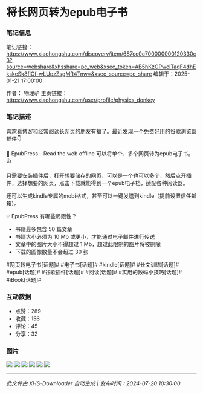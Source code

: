 # 将长网页转为epub电子书

### 笔记信息
笔记链接：https://www.xiaohongshu.com/discovery/item/687cc0c700000000120330c3?source=webshare&xhsshare=pc_web&xsec_token=AB5hKzGPwcITaqF4dhEkskeSk8flCf-wLUpzZsgMR4Tnw=&xsec_source=pc_share
编辑于：2025-01-21 17:00:00

作者：
物理驴
主页链接：https://www.xiaohongshu.com/user/profile/physics_donkey

### 笔记描述
喜欢看博客和经常阅读长网页的朋友有福了。最近发现一个免费好用的谷歌浏览器插件👇

📖 EpubPress - Read the web offline 
可以将单个、多个网页转为epub电子书。👍

只需要安装插件后，打开想要储存的网页，可以是一个也可以多个，然后点开插件，选择想要的网页，点击下载就能得到一个epub电子档，适配各种阅读器。

还可以生成kindle专属的mobi格式，甚至可以一键发送到kindle（提前设置信任邮箱）。

💡 EpubPress 有哪些局限性？
- 书籍最多包含 50 篇文章
- 书籍大小必须为 10 Mb 或更小，才能通过电子邮件进行传送
- 文章中的图片大小不得超过 1 Mb，超过此限制的图片将被删除
- 下载的图像数量不会超过 30 张

#网页转电子书[话题]# #电子书[话题]# #kindle[话题]# #长文训练[话题]# #epub[话题]# #谷歌插件[话题]# #阅读[话题]# #实用的数码小技巧[话题]# #iBook[话题]#

### 互动数据
- 点赞：289
- 收藏：156  
- 评论：45
- 分享：32

### 图片
![](../images/687cc0c700000000120330c3_1.png)
![](../images/687cc0c700000000120330c3_2.png)
![](../images/687cc0c700000000120330c3_3.png)
![](../images/687cc0c700000000120330c3_4.png)
![](../images/687cc0c700000000120330c3_5.png)
![](../images/687cc0c700000000120330c3_6.png)

---
*此文件由 XHS-Downloader 自动生成 | 发布时间：2024-07-20 10:30:00*
